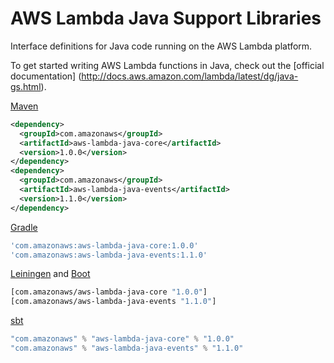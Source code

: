 # AWS Lambda Java Support Libraries 
Interface definitions for Java code running on the AWS Lambda platform.

To get started writing AWS Lambda functions in Java, check out the [official documentation] (http://docs.aws.amazon.com/lambda/latest/dg/java-gs.html).

[Maven](https://maven.apache.org)

```xml
<dependency>
  <groupId>com.amazonaws</groupId>
  <artifactId>aws-lambda-java-core</artifactId>
  <version>1.0.0</version>
</dependency>
<dependency>
  <groupId>com.amazonaws</groupId>
  <artifactId>aws-lambda-java-events</artifactId>
  <version>1.1.0</version>
</dependency>
```

[Gradle](https://gradle.org)

```groovy
'com.amazonaws:aws-lambda-java-core:1.0.0'
'com.amazonaws:aws-lambda-java-events:1.1.0'
```

[Leiningen](http://leiningen.org) and [Boot](http://boot-clj.com)

```clojure
[com.amazonaws/aws-lambda-java-core "1.0.0"]
[com.amazonaws/aws-lambda-java-events "1.1.0"]
```
[sbt](http://www.scala-sbt.org)

```scala
"com.amazonaws" % "aws-lambda-java-core" % "1.0.0"
"com.amazonaws" % "aws-lambda-java-events" % "1.1.0"
```
